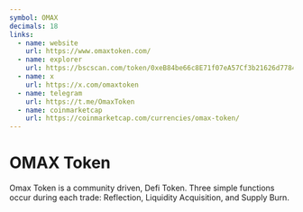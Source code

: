 ```yaml
---
symbol: OMAX
decimals: 18
links:
  - name: website
    url: https://www.omaxtoken.com/
  - name: explorer
    url: https://bscscan.com/token/0xeB84be66c8E71f07eA57Cf3b21626d7784F32A7F
  - name: x
    url: https://x.com/omaxtoken
  - name: telegram
    url: https://t.me/OmaxToken
  - name: coinmarketcap
    url: https://coinmarketcap.com/currencies/omax-token/
---
```


# OMAX Token

Omax Token is a community driven, Defi Token. Three simple functions occur during each trade: Reflection, Liquidity Acquisition, and Supply Burn.
